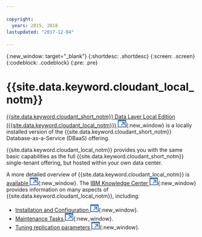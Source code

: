 ```yaml
---

copyright:
  years: 2015, 2018
lastupdated: "2017-12-04"

---
```


{:new_window: target="_blank"}
{:shortdesc: .shortdesc}
{:screen: .screen}
{:codeblock: .codeblock}
{:pre: .pre}

<!-- Acrolinx: 2017-03-16 -->

# {{site.data.keyword.cloudant_local_notm}}

[{{site.data.keyword.cloudant_short_notm}} Data Layer Local Edition ({{site.data.keyword.cloudant_local_notm}}) ![External link icon](../images/launch-glyph.svg "External link icon")](https://www.ibm.com/support/knowledgecenter/SSTPQH_1.1.0/com.ibm.cloudant.local.doc/SSTPQH_1.1.0_welcome.html){:new_window}
is a locally installed version of the {{site.data.keyword.cloudant_short_notm}} Database-as-a-Service (DBaaS) offering.

{{site.data.keyword.cloudant_local_notm}} provides you with the same basic capabilities as the full {{site.data.keyword.cloudant_short_notm}} single-tenant offering,
but hosted within your own data center.

A more detailed overview of {{site.data.keyword.cloudant_local_notm}} is
[available ![External link icon](../images/launch-glyph.svg "External link icon")](https://www.ibm.com/support/knowledgecenter/en/SSTPQH_1.1.0/com.ibm.cloudant.local.install.doc/topics/clinstall_cloudant_local_overview.html){:new_window}.
The
[IBM Knowledge Center ![External link icon](../images/launch-glyph.svg "External link icon")](https://www.ibm.com/support/knowledgecenter/en/SSTPQH_1.1.0/com.ibm.cloudant.local.doc/SSTPQH_1.1.0_welcome.html){:new_window}
provides information on many aspects of {{site.data.keyword.cloudant_local_notm}},
including:

-   [Installation and Configuration ![External link icon](../images/launch-glyph.svg "External link icon")](https://www.ibm.com/support/knowledgecenter/en/SSTPQH_1.1.0/com.ibm.cloudant.local.install.doc/topics/clinstall_installing.html){:new_window}.
-   [Maintenance Tasks ![External link icon](../images/launch-glyph.svg "External link icon")](https://www.ibm.com/support/knowledgecenter/en/SSTPQH_1.1.0/com.ibm.cloudant.local.install.doc/topics/clinstall_maintenance_tasks_overview.html){:new_window}.
-   [Tuning replication parameters ![External link icon](../images/launch-glyph.svg "External link icon")](https://www.ibm.com/support/knowledgecenter/en/SSTPQH_1.1.0/com.ibm.cloudant.local.install.doc/topics/clinstall_tuning_parameters_replication_cases.html){:new_window}.


